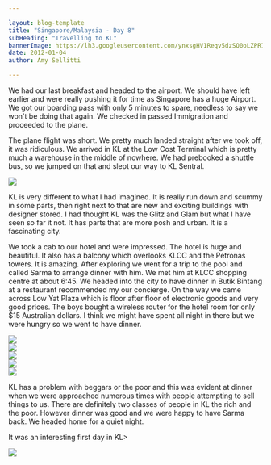 ```yaml
---

layout: blog-template
title: "Singapore/Malaysia - Day 8"
subHeading: "Travelling to KL"
bannerImage: https://lh3.googleusercontent.com/ynxsgHV1Reqv5dzSQ0oLZPRIXu386XpvclC-_ZIuJ9sdRXUjY_uaMqbaGjHu9bxWW540LH9R-5e8ozAdb0u1aCxKJkh2X1CuCTJCaWjZgWXx5kjDNj0Hiel0y9TS4PFmo_O3_KLBQA
date: 2012-01-04
author: Amy Sellitti

---
```


We had our last breakfast and headed to the airport. We should have left earlier and were really pushing it for time as Singapore has a huge Airport.  We got our boarding pass with only 5 minutes to spare, needless to say we won't be doing that again. We checked in passed Immigration and proceeded to the plane.

The plane flight was short. We  pretty much landed straight after we took off, it was ridiculous. We arrived in KL at the Low Cost Terminal which is pretty much a warehouse in the middle of nowhere. We had prebooked a shuttle bus, so we jumped on that and slept our way to KL Sentral.

<div class="center-image"><img src="https://lh3.googleusercontent.com/aSJXpvsEHNisFH-McKztE3gqewP-wsF_mD6rVbsu8bdvaEGA7SBmhiiv8fWTQCYDqS9dKPK-R_Y-vga_8E9cTGmH4yfcAsMWTZzYdX1uDqsdx3r5DLZnSr0LhUPWh1j1UvPoTkeTMw" /></div>

KL is very different to what I had imagined. It is really run down and scummy in some parts, then right next to that are new and exciting buildings with designer stored. I had thought KL was the Glitz and Glam but what I have seen so far it not. It has parts that are more posh and urban. It is a fascinating city. 

We took a cab to our hotel and were impressed. The hotel is huge and beautiful. It also has a balcony which overlooks KLCC and the Petronas towers. It is amazing. After exploring we went for a trip to the pool and called Sarma to arrange dinner with him. We met him at KLCC shopping centre at about 6:45. We headed into the city to have dinner in Butik Bintang at a restaurant recommended my our concierge. On the way we came across Low Yat Plaza which is floor after floor of electronic goods and very good prices. The boys bought a wireless router for the hotel room for only $15 Australian dollars. I think we might have spent all night in there but we were hungry so we went to have dinner.

<div class="center-image"><img src="https://lh3.googleusercontent.com/ynxsgHV1Reqv5dzSQ0oLZPRIXu386XpvclC-_ZIuJ9sdRXUjY_uaMqbaGjHu9bxWW540LH9R-5e8ozAdb0u1aCxKJkh2X1CuCTJCaWjZgWXx5kjDNj0Hiel0y9TS4PFmo_O3_KLBQA" /></div>
<div class="center-image"><img src="https://lh3.googleusercontent.com/BDSWbLHJaDrMY-Z4B-Okgy2YwDuPc1qmNO9NR96UCgSjLqT4W1HSnLN25-J2oUlq5Tp-v7cjgNQ6Uo00Vz1DL2pd0uUMQ9mwvERSk_AOnIuGms5765GvnVKr2b6-qFXpcjH0oOUsyg" /></div>
<div class="center-image"><img src="https://lh3.googleusercontent.com/JiMvoAsVSvXOSC1aSrM3t0RM4vdPoKzmHHBaE1gIzAuKk_jzUxeiO8BTf-i6FGjz5L8R4E3Cme3WdnQPji4m5fKT-UKRdTcnVg20mn87_ERN2_Jd2_L2SVb18Kg1AK0Bkcy2N326KQ" /></div>
<div class="center-image"><img src="https://lh3.googleusercontent.com/G3IBMxyfTCNseMwKiGbiRFrOzXltdbTfRh89lK1jmbRzYjzbZ8HRYwih2OIgbsX6U9kO5Xvgbqz2znvrkuANEDRfEdFgdeo06YXy-LYTCuB1Wfupp0fHcXj7RLXPmvOUoNTADhygiw" /></div>
<div class="center-image"><img src="https://lh3.googleusercontent.com/AcwzXJKkdq-7LRsgND6mpEyjcTmi_ZuQa1Xbq1jWDqL7fBZ321j4FBdybEI2GJ888Yu4cRAFG53b-gvCByTuQ0hKqhui5bZSKZvBXXTk7s3Y_4CNb5vmLltGldEk4i46r6pdDmptlA" /></div>

KL has a problem with beggars or the poor and this was evident at dinner when we were approached numerous times with people attempting to sell things to us. There are definitely two classes of people in KL the rich and the poor. However dinner was good and we were happy to have Sarma back. We headed home for a quiet night.

It was an interesting first day in KL>

<div class="center-image"><img src="https://lh3.googleusercontent.com/xstBYsat2cSlN1W83fgzkTOZpAMeoxSuxG2SapT1x_l4fqacVSLumEKlKzJ7IrYsLxstTk_FcmNSl12Y2vOoE2WraVFp8hQerXOw-AwHny3xAv_GAJDmsWhlGBgjP3nQil__pkr17g" /></div>






